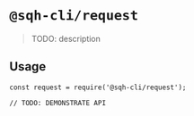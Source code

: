 # `@sqh-cli/request`

> TODO: description

## Usage

```
const request = require('@sqh-cli/request');

// TODO: DEMONSTRATE API
```

